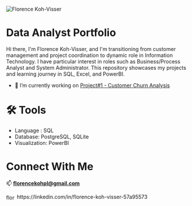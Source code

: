 

![Florence Koh-Visser](https://github.com/user-attachments/assets/d09e82f4-fda4-435e-a341-9e5de4f00d80)
###
# Data Analyst Portfolio
Hi there, I'm Florence Koh-Visser, and I'm transitioning from customer management and project coordination to dynamic role in Information Technology. I have particular interest in roles such as Business/Process Analyst and System Administrator. This repository showcases my projects and learning journey in SQL, Excel, and PowerBI.

- 🔭 I’m currently working on [Project#1 - Customer Churn Analysis](https://github.com/fkpl81/Customer-Churn-Analysis)

###
# 🛠️ Tools
- Language : SQL
- Database: PostgreSQL, SQLite
- Visualization: PowerBI


###
# Connect With Me
📫 **florencekohpl@gmail.com**
<p align="left">
<a href="https://linkedin.com/in/florence-koh-visser-57a95573" target="blank"><img align="center" src="https://raw.githubusercontent.com/rahuldkjain/github-profile-readme-generator/master/src/images/icons/Social/linked-in-alt.svg" alt="florence-koh-visser-57a95573" height="15" width="25" /></a> https://linkedin.com/in/florence-koh-visser-57a95573



